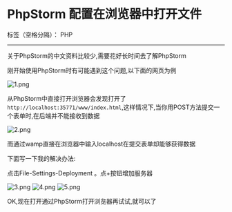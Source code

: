 # PhpStorm 配置在浏览器中打开文件

标签（空格分隔）： PHP

---

关于PhpStorm的中文资料比较少,需要花好长时间去了解PhpStorm

刚开始使用PhpStorm时有可能遇到这个问题,以下面的网页为例

![1.png](https://ooo.0o0.ooo/2016/02/20/56c80f5e0ef6c.png)

从PhpStorm中直接打开浏览器会发现打开了`http://localhost:35771/www/index.html`,这样情况下,当你用POST方法提交一个表单时,在后端并不能接收到数据

![2.png](https://ooo.0o0.ooo/2016/02/20/56c8114e6a7ae.png)

而通过wamp直接在浏览器中输入localhost在提交表单却能够获得数据

下面写一下我的解决办法:

点击File-Settings-Deployment 。点+按钮增加服务器


![3.png](https://ooo.0o0.ooo/2016/02/20/56c812c363648.png)
![4.png](https://ooo.0o0.ooo/2016/02/20/56c812c468cac.png)
![5.png](https://ooo.0o0.ooo/2016/02/20/56c812c4862d2.png)

OK,现在打开通过PhpStorm打开浏览器再试试,就可以了























